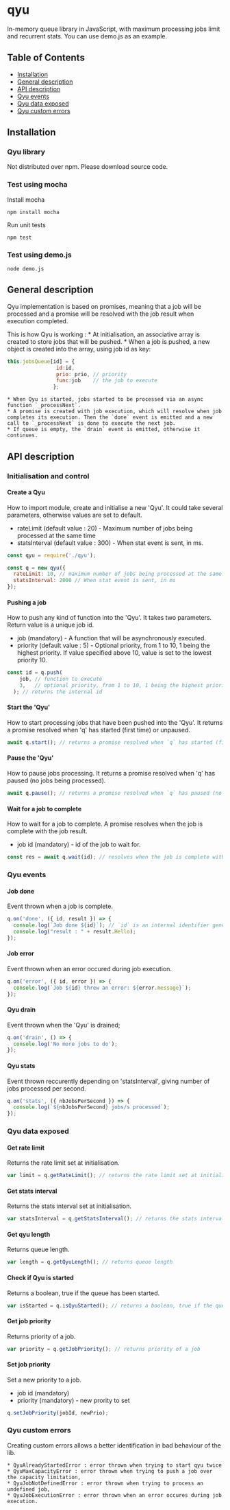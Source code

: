 # qyu

In-memory queue library in JavaScript, with maximum processing jobs limit and recurrent stats.
You can use demo.js as an example.

## Table of Contents

- [Installation](#installation)
- [General description](#general-description)
- [API description](#api-description)
- [Qyu events](#qyu-events)
- [Qyu data exposed](#qyu-data-exposed)
- [Qyu custom errors](#qyu-custom-erros)


## Installation

### Qyu library

Not distributed over npm. Please download source code.

### Test using mocha

Install mocha

```
npm install mocha
```

Run unit tests
```
npm test
```

### Test using demo.js

```
node demo.js
```


## General description

Qyu implementation is based on promises, meaning that a job will be processed and a promise will be resolved with the job result when execution completed.

This is how Qyu is working :
	* At initialisation, an associative array is created to store jobs that will be pushed.
	* When a job is pushed, a new object is created into the array, using job id as key:
```js
this.jobsQueue[id] = {
                id:id,
                prio: prio, // priority
                func:job    // the job to execute
               };
```
	* When Qyu is started, jobs started to be processed via an async function `_processNext`.
	* A promise is created with job execution, which will resolve when job completes its execution. Then the `done` event is emitted and a new call to `_processNext` is done to execute the next job.
	* If queue is empty, the `drain` event is emitted, otherwise it continues.
	

## API description

### Initialisation and control

#### Create a Qyu

How to import module, create and initialise a new 'Qyu'.
It could take several parameters, otherwise values are set to default.

* rateLimit (default value : 20) - Maximum number of jobs being processed at the same time
* statsInterval (default value : 300) - When stat event is sent, in ms.

```js
const qyu = require('./qyu');

const q = new qyu({
  rateLimit: 10, // maximum number of jobs being processed at the same time
  statsInterval: 2000 // When stat event is sent, in ms
});
```

#### Pushing a job

How to push any kind of function into the 'Qyu'. 
It takes two parameters. Return value is a unique job id.

* job (mandatory) - A function that will be asynchronously executed.
* priority (default value : 5) - Optional priority, from 1 to 10, 1 being the highest priority. If value specified above 10, value is set to the lowest priority 10.

```js
const id = q.push(
    job, // function to execute
    3,   // optional priority, from 1 to 10, 1 being the highest priority - default: 5
  ); // returns the internal id
```

#### Start the 'Qyu'

How to start processing jobs that have been pushed into the 'Qyu'.
It returns a promise resolved when 'q' has started (first time) or unpaused.

```js
await q.start(); // returns a promise resolved when `q` has started (first time) or unpaused
```

#### Pause the 'Qyu'

How to pause jobs processing.
It returns a promise resolved when 'q' has paused (no jobs being processed).

```js
await q.pause(); // returns a promise resolved when `q` has paused (no jobs being processed)
```

#### Wait for a job to complete

How to wait for a job to complete.
A promise resolves when the job is complete with the job result.

* job id (mandatory) - id of the job to wait for.

```js
const res = await q.wait(id); // resolves when the job is complete with the job result
```


### Qyu events

#### Job done

Event thrown when a job is complete.

```js
q.on('done', ({ id, result }) => {
  console.log(`Job done ${id}`); // `id` is an internal identifier generated by `qyu`
  console.log("result : " + result.Hello);
});
```

#### Job error

Event thrown when an error occured during job execution.

```js
q.on('error', ({ id, error }) => {
  console.log(`Job ${id} threw an error: ${error.message}`);
});
```

#### Qyu drain

Event thrown when the 'Qyu' is drained;

```js
q.on('drain', () => {
  console.log('No more jobs to do');
});
```

#### Qyu stats

Event thrown reccurently depending on 'statsInterval', giving number of jobs processed per second.

```js
q.on('stats', ({ nbJobsPerSecond }) => {
  console.log(`${nbJobsPerSecond} jobs/s processed`);
});
```


### Qyu data exposed

#### Get rate limit

Returns the rate limit set at initialisation.

```js
var limit = q.getRateLimit(); // returns the rate limit set at initialisation
```

#### Get stats interval

Returns the stats interval set at initialisation.

```js
var statsInterval = q.getStatsInterval(); // returns the stats interval set at initialisation
```

#### Get qyu length

Returns queue length.

```js
var length = q.getQyuLength(); // returns queue length
```

#### Check if Qyu is started

Returns a boolean, true if the queue has been started.

```js
var isStarted = q.isQyuStarted(); // returns a boolean, true if the queue has been started.
```

#### Get job priority

Returns priority of a job.

```js
var priority = q.getJobPriority(); // returns priority of a job
```

#### Set job priority

Set a new priority to a job.

* job id (mandatory)
* priority (mandatory) - new prority to set

```js
q.setJobPriority(jobId, newPrio);
```


### Qyu custom errors

Creating custom errors allows a better identification in bad behaviour of the lib.

    * QyuAlreadyStartedError : error thrown when trying to start qyu twice
  	* QyuMaxCapacityError : error thrown when trying to push a job over the capacity limitation,
  	* QyuJobNotDefinedError : error thrown when trying to process an undefined job,
  	* QyuJobExecutionError : error thrown when an error occures during job execution.